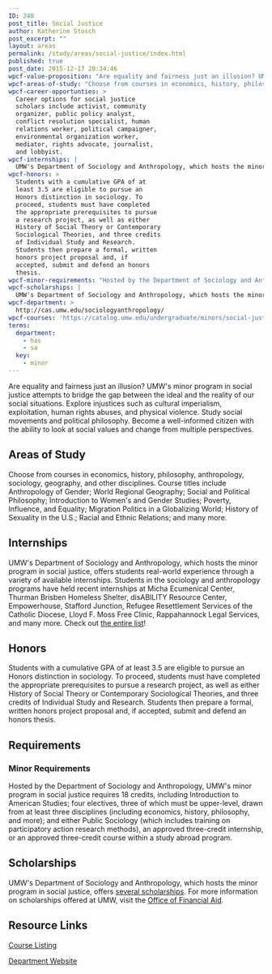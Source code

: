 ```yaml
---
ID: 240
post_title: Social Justice
author: Katherine Stosch
post_excerpt: ""
layout: areas
permalink: /study/areas/social-justice/index.html
published: true
post_date: 2015-12-17 20:34:46
wpcf-value-proposition: "Are equality and fairness just an illusion? UMW's minor program in social justice attempts to bridge the gap between the ideal and the reality of our social situations. Explore injustices such as cultural imperialism, exploitation, human rights abuses, and physical violence. Study social movements and political philosophy. Become a well-informed citizen with the ability to look at social values and change from multiple perspectives."
wpcf-areas-of-study: "Choose from courses in economics, history, philosophy, anthropology, sociology, geography, and other disciplines. Course titles include Anthropology of Gender; World Regional Geography; Social and Political Philosophy; Introduction to Women's and Gender Studies; Poverty, Influence, and Equality; Migration Politics in a Globalizing World; History of Sexuality in the U.S.; Racial and Ethnic Relations; and many more."
wpcf-career-opportunties: >
  Career options for social justice
  scholars include activist, community
  organizer, public policy analyst,
  conflict resolution specialist, human
  relations worker, political campaigner,
  environmental organization worker,
  mediator, rights advocate, journalist,
  and lobbyist.
wpcf-internships: |
  UMW's Department of Sociology and Anthropology, which hosts the minor program in social justice, offers students real-world experience through a variety of available internships. Students in the sociology and anthropology programs have held recent internships at Micha Ecumenical Center, Thurman Brisben Homeless Shelter, disABILITY Resource Center, Empowerhouse, Stafford Junction, Refugee Resettlement Services of the Catholic Diocese, Lloyd F. Moss Free Clinic, Rappahannock Legal Services, and many more. Check out <a href="http://cas.umw.edu/sociologyanthropology/resources/internships-socg-or-anth-499/">the entire list</a>!
wpcf-honors: >
  Students with a cumulative GPA of at
  least 3.5 are eligible to pursue an
  Honors distinction in sociology. To
  proceed, students must have completed
  the appropriate prerequisites to pursue
  a research project, as well as either
  History of Social Theory or Contemporary
  Sociological Theories, and three credits
  of Individual Study and Research.
  Students then prepare a formal, written
  honors project proposal and, if
  accepted, submit and defend an honors
  thesis.
wpcf-minor-requirements: "Hosted by the Department of Sociology and Anthropology, UMW's minor program in social justice requires 18 credits, including Introduction to American Studies; four electives, three of which must be upper-level, drawn from at least three disciplines (including economics, history, philosophy, and more); and either Public Sociology (which includes training on participatory action research methods), an approved three-credit internship, or an approved three-credit course within a study abroad program."
wpcf-scholarships: |
  UMW's Department of Sociology and Anthropology, which hosts the minor program in social justice, offers <a href="http://cas.umw.edu/sociologyanthropology/departmental-scholarships/">several scholarships</a>. For more information on scholarships offered at UMW, visit the <a href="/financialaid/types/">Office of Financial Aid</a>.
wpcf-department: >
  http://cas.umw.edu/sociologyanthropology/
wpcf-courses: 'https://catalog.umw.edu/undergraduate/minors/social-justice/#requirementstext'
terms:
  department:
    - has
    - sa
  key:
    - minor
---
```


<!-- Types Custom Fields: -->

<!-- value-proposition -->
Are equality and fairness just an illusion? UMW\'s minor program in social justice attempts to bridge the gap between the ideal and the reality of our social situations. Explore injustices such as cultural imperialism, exploitation, human rights abuses, and physical violence. Study social movements and political philosophy. Become a well-informed citizen with the ability to look at social values and change from multiple perspectives.
<!-- End value-proposition -->

<!-- areas-of-study -->
## Areas of Study
Choose from courses in economics, history, philosophy, anthropology, sociology, geography, and other disciplines. Course titles include Anthropology of Gender; World Regional Geography; Social and Political Philosophy; Introduction to Women\'s and Gender Studies; Poverty, Influence, and Equality; Migration Politics in a Globalizing World; History of Sexuality in the U.S.; Racial and Ethnic Relations; and many more.
<!-- End areas-of-study -->

<!-- internships -->
## Internships
UMW\'s Department of Sociology and Anthropology, which hosts the minor program in social justice, offers students real-world experience through a variety of available internships. Students in the sociology and anthropology programs have held recent internships at Micha Ecumenical Center, Thurman Brisben Homeless Shelter, disABILITY Resource Center, Empowerhouse, Stafford Junction, Refugee Resettlement Services of the Catholic Diocese, Lloyd F. Moss Free Clinic, Rappahannock Legal Services, and many more. Check out [the entire list]("http://cas.umw.edu/sociologyanthropology/resources/internships-socg-or-anth-499/")!
<!-- End internships -->

<!-- honors -->
## Honors
Students with a cumulative GPA of at least 3.5 are eligible to pursue an Honors distinction in sociology. To proceed, students must have completed the appropriate prerequisites to pursue a research project, as well as either History of Social Theory or Contemporary Sociological Theories, and three credits of Individual Study and Research. Students then prepare a formal, written honors project proposal and, if accepted, submit and defend an honors thesis.
<!-- End honors -->

<!-- requirements -->
## Requirements

<!-- minor-requirements -->
### Minor Requirements
Hosted by the Department of Sociology and Anthropology, UMW\'s minor program in social justice requires 18 credits, including Introduction to American Studies; four electives, three of which must be upper-level, drawn from at least three disciplines (including economics, history, philosophy, and more); and either Public Sociology (which includes training on participatory action research methods), an approved three-credit internship, or an approved three-credit course within a study abroad program.
<!-- End minor-requirements -->

<!-- End requirements -->

<!-- scholarships -->
## Scholarships
UMW\'s Department of Sociology and Anthropology, which hosts the minor program in social justice, offers [several scholarships]("http://cas.umw.edu/sociologyanthropology/departmental-scholarships/"). For more information on scholarships offered at UMW, visit the [Office of Financial Aid]("/financialaid/types/").
<!-- End scholarships -->

<!-- resource-links -->
## Resource Links

<!-- courses -->
[Course Listing](https://catalog.umw.edu/undergraduate/minors/social-justice/#requirementstext)

<!-- End courses -->


<!-- department -->
[Department Website](http://cas.umw.edu/sociologyanthropology/)

<!-- End department -->

<!-- End resource-links -->

<!-- End Types Custom Fields -->